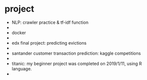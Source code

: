 # project
* NLP: crawler practice & tf-idf function
*
* docker
*
* edx final project: predicting evictions
*
* santander customer transaction prediction: kaggle competitions
*
* titanic: my beginner project was completed on 2019/1/11, using R language.
*

